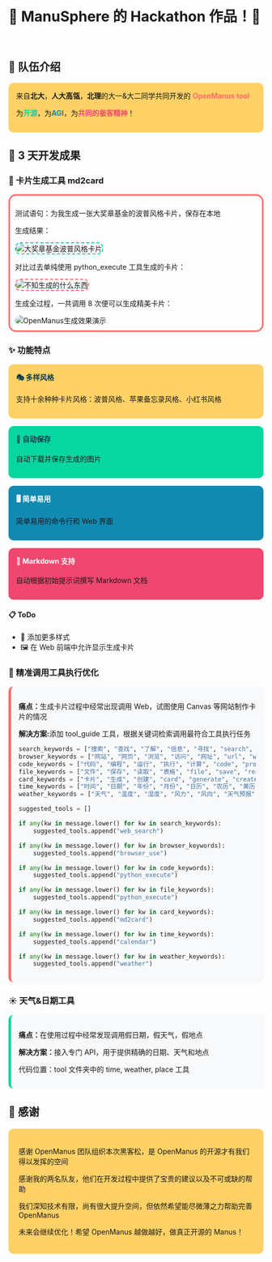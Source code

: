 # 🌟 ManuSphere 的 Hackathon 作品！🌟

<br>

## 👥 队伍介绍

<div style="background-color: #FFD166; padding: 15px; border-radius: 10px; margin-bottom: 20px;">
来自<b>北大</b>，<b>人大高瓴</b>，<b>北理</b>的大一&大二同学共同开发的 <span style="color: #FF6B6B; font-weight: bold;">OpenManus tool</span>

为<span style="color: #06D6A0; font-weight: bold;">开源</span>，为<span style="color: #118AB2; font-weight: bold;">AGI</span>，为<span style="color: #EF476F; font-weight: bold;">共同的极客精神</span>！

</div>

## 🚀 3 天开发成果

### 🎨 卡片生成工具 md2card

<div style="border: 3px solid #FF6B6B; padding: 10px; border-radius: 15px; margin-bottom: 20px;">
<p>测试语句：为我生成一张大奖章基金的波普风格卡片，保存在本地</p>

<p>生成结果：</p>

<img src="./workspace/1743692028342_8321kq.png" alt="大奖章基金波普风格卡片" style="max-width: 100%; border-radius: 10px; border: 2px dashed #06D6A0;"/>

<p>对比过去单纯使用 python_execute 工具生成的卡片：</p>

<img src="./workspace\48738d5447c9cac015145d2d904b2cc.png" alt="不知生成的什么东西" style="max-width: 100%; border-radius: 10px; border: 2px dashed #FF6B6B;"/>

<p>生成全过程，一共调用 8 次便可以生成精美卡片：</p>

<img src="./workspace\OpenManus生成效果演示-卡片生成.mp4" alt="OpenManus生成效果演示" style="max-width: 100%; border-radius: 10px;"/>
</div>

### ✨ 功能特点

<div style="display: grid; grid-template-columns: repeat(auto-fit, minmax(250px, 1fr)); gap: 15px; margin-bottom: 20px;">
  <div style="background-color: #FFD166; padding: 15px; border-radius: 10px;">
    <h4 style="color: #073B4C; margin-top: 0;">🎭 多样风格</h4>
    <p>支持十余种种卡片风格：波普风格、苹果备忘录风格、小红书风格</p>
  </div>

  <div style="background-color: #06D6A0; padding: 15px; border-radius: 10px;">
    <h4 style="color: #073B4C; margin-top: 0;">💾 自动保存</h4>
    <p>自动下载并保存生成的图片</p>
  </div>

  <div style="background-color: #118AB2; padding: 15px; border-radius: 10px;">
    <h4 style="color: #FFFFFF; margin-top: 0;">🖥️ 简单易用</h4>
    <p>简单易用的命令行和 Web 界面</p>
  </div>

  <div style="background-color: #EF476F; padding: 15px; border-radius: 10px;">
    <h4 style="color: #FFFFFF; margin-top: 0;">📝 Markdown 支持</h4>
    <p>自动根据初始提示词撰写 Markdown 文档</p>
  </div>
</div>

#### 📋 ToDo

- 🎨 添加更多样式
- 🖼️ 在 Web 前端中允许显示生成卡片

### 🔧 精准调用工具执行优化

<div style="background-color: #F8F9FA; padding: 15px; border-radius: 10px; margin-bottom: 20px; border-left: 5px solid #FF6B6B;">
<p><b>痛点：</b>生成卡片过程中经常出现调用 Web，试图使用 Canvas 等网站制作卡片的情况</p>

<p><b>解决方案:</b>添加 tool_guide 工具，根据关键词检索调用最符合工具执行任务</p>

```python
search_keywords = ["搜索", "查找", "了解", "信息", "寻找", "search", "find", "look up"]
browser_keywords = ["网站", "网页", "浏览", "访问", "网址", "url", "website", "browser"]
code_keywords = ["代码", "编程", "运行", "执行", "计算", "code", "program", "execute", "calculate"]
file_keywords = ["文件", "保存", "读取", "表格", "file", "save", "read", "excel"]
card_keywords = ["卡片", "生成", "创建", "card", "generate", "create","md2card","图片","图片生成","风格"]
time_keywords = ["时间", "日期", "年份", "月份", "日历", "农历", "黄历", "calendar", "time", "date", "year", "month", "day"]
weather_keywords = ["天气", "温度", "湿度", "风力", "风向", "天气预报", "weather", "temperature", "humidity", "wind", "wind direction", "weather forecast"]

suggested_tools = []

if any(kw in message.lower() for kw in search_keywords):
    suggested_tools.append("web_search")

if any(kw in message.lower() for kw in browser_keywords):
    suggested_tools.append("browser_use")

if any(kw in message.lower() for kw in code_keywords):
    suggested_tools.append("python_execute")

if any(kw in message.lower() for kw in file_keywords):
    suggested_tools.append("python_execute")

if any(kw in message.lower() for kw in card_keywords):
    suggested_tools.append("md2card")

if any(kw in message.lower() for kw in time_keywords):
    suggested_tools.append("calendar")

if any(kw in message.lower() for kw in weather_keywords):
    suggested_tools.append("weather")
```

</div>

### ☀️ 天气&日期工具

<div style="background-color: #F8F9FA; padding: 15px; border-radius: 10px; margin-bottom: 20px; border-left: 5px solid #06D6A0;">
<p><b>痛点：</b>在使用过程中经常发现调用假日期，假天气，假地点</p>

<p><b>解决方案：</b>接入专门 API，用于提供精确的日期、天气和地点</p>

<p>代码位置：tool 文件夹中的 time, weather, place 工具</p>
</div>

## 💖 感谢

<div style="background-color: #FFD166; padding: 20px; border-radius: 10px; margin-top: 20px;">
<p>感谢 OpenManus 团队组织本次黑客松，是 OpenManus 的开源才有我们得以发挥的空间</p>

<p>感谢我的两名队友，他们在开发过程中提供了宝贵的建议以及不可或缺的帮助</p>

<p>我们深知技术有限，尚有很大提升空间，但依然希望能尽微薄之力帮助完善 OpenManus</p>

<p>未来会继续优化！希望 OpenManus 越做越好，做真正开源的 Manus！</p>
</div>
